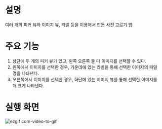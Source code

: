 # 설명
여러 개의 피커 뷰와 이미지 뷰, 라벨 등을 이용해서 만든 사진 고르기 앱

# 주요 기능
1. 상단에 두 개의 피커 뷰가 있고, 왼쪽 오른쪽 둘 다 이미지를 선택할 수 있다.
2. 왼쪽에서 이미지를 선택한 경우, 가운데에 있는 라벨을 통해 선택한 이미지의 파일명을 나타낸다.
3. 오른쪽에서 이미지를 선택한 경우, 하단에 있는 이미지 뷰를 통해 선택한 이미지를 더 크게 나타낸다.

# 실행 화면

![ezgif com-video-to-gif](https://github.com/taeyoonL/picker_view_2/assets/132141316/ea064e6f-90dc-4415-b8cf-e8a161c7d9cd)
